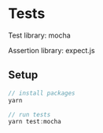 # Tests

Test library: mocha

Assertion library: expect.js

## Setup

```javascript
// install packages
yarn

// run tests
yarn test:mocha
```
